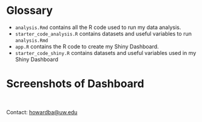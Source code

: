 # Glossary

- `analysis.Rmd` contains all the R code used to run my data analysis.
- `starter_code_analysis.R` contains datasets and useful variables to run `analysis.Rmd`
- `app.R` contains the R code to create my Shiny Dashboard.
- `starter_code_shiny.R` contains datasets and useful variables used in my Shiny Dashboard

# Screenshots of Dashboard


<br>

Contact: howardba@uw.edu
